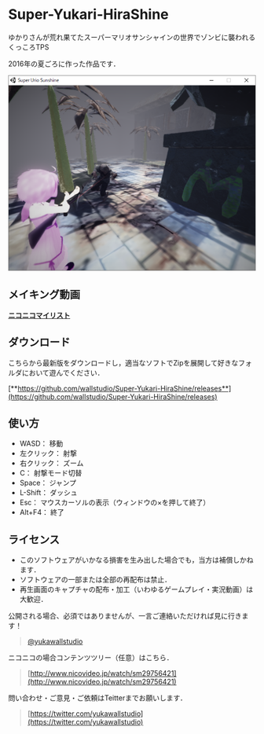 # Super-Yukari-HiraShine
ゆかりさんが荒れ果てたスーパーマリオサンシャインの世界でゾンビに襲われるくっころTPS  

2016年の夏ごろに作った作品です．

![](ss.png)

## メイキング動画

[**ニコニコマイリスト**](http://www.nicovideo.jp/mylist/56935257)

## ダウンロード
こちらから最新版をダウンロードし，適当なソフトでZipを展開して好きなフォルダにおいて遊んでください．


[**https://github.com/wallstudio/Super-Yukari-HiraShine/releases**](https://github.com/wallstudio/Super-Yukari-HiraShine/releases)

## 使い方

* WASD：
     移動
* 左クリック：
     射撃
* 右クリック：
     ズーム
* C：
     射撃モード切替
* Space：
     ジャンプ
* L-Shift：
     ダッシュ
* Esc：
     マウスカーソルの表示（ウィンドウの×を押して終了）
* Alt+F4：
    終了
  
## ライセンス
* このソフトウェアがいかなる損害を生み出した場合でも，当方は補償しかねます．  
* ソフトウェアの一部または全部の再配布は禁止．  
* 再生画面のキャプチャの配布・加工（いわゆるゲームプレイ・実況動画）は大歓迎．  
  
公開される場合、必須ではありませんが、一言ご連絡いただければ見に行きます！  
> [@yukawallstudio](https://twitter.com/yukawallstudio)  
  
ニコニコの場合コンテンツツリー（任意）はこちら．  
> [http://www.nicovideo.jp/watch/sm29756421](http://www.nicovideo.jp/watch/sm29756421)

問い合わせ・ご意見・ご依頼はTeitterまでお願いします．  
> [https://twitter.com/yukawallstudio](https://twitter.com/yukawallstudio)
